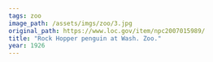 ```yaml
---
tags: zoo
image_path: /assets/imgs/zoo/3.jpg
original_path: https://www.loc.gov/item/npc2007015989/
title: "Rock Hopper penguin at Wash. Zoo."
year: 1926
---
```



